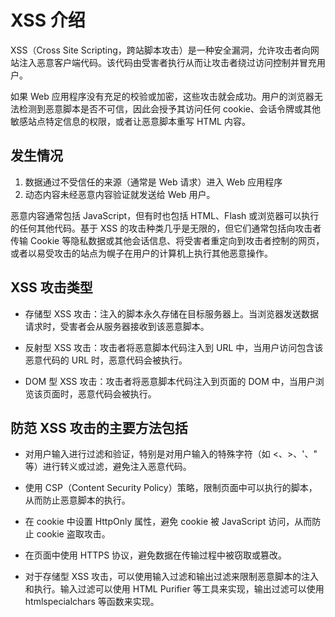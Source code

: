 
# XSS 介绍

XSS（Cross Site Scripting，跨站脚本攻击）是一种安全漏洞，允许攻击者向网站注入恶意客户端代码。该代码由受害者执行从而让攻击者绕过访问控制并冒充用户。

如果 Web 应用程序没有充足的校验或加密，这些攻击就会成功。用户的浏览器无法检测到恶意脚本是否不可信，因此会授予其访问任何 cookie、会话令牌或其他敏感站点特定信息的权限，或者让恶意脚本重写 HTML 内容。

## 发生情况

1. 数据通过不受信任的来源（通常是 Web 请求）进入 Web 应用程序
2. 动态内容未经恶意内容验证就发送给 Web 用户。

恶意内容通常包括 JavaScript，但有时也包括 HTML、Flash 或浏览器可以执行的任何其他代码。基于 XSS 的攻击种类几乎是无限的，但它们通常包括向攻击者传输 Cookie 等隐私数据或其他会话信息、将受害者重定向到攻击者控制的网页，或者以易受攻击的站点为幌子在用户的计算机上执行其他恶意操作。

## XSS 攻击类型

- 存储型 XSS 攻击：注入的脚本永久存储在目标服务器上。当浏览器发送数据请求时，受害者会从服务器接收到该恶意脚本。

- 反射型 XSS 攻击：攻击者将恶意脚本代码注入到 URL 中，当用户访问包含该恶意代码的 URL 时，恶意代码会被执行。

- DOM 型 XSS 攻击：攻击者将恶意脚本代码注入到页面的 DOM 中，当用户浏览该页面时，恶意代码会被执行。

## 防范 XSS 攻击的主要方法包括

- 对用户输入进行过滤和验证，特别是对用户输入的特殊字符（如 <、>、'、" 等）进行转义或过滤，避免注入恶意代码。

- 使用 CSP（Content Security Policy）策略，限制页面中可以执行的脚本，从而防止恶意脚本的执行。

- 在 cookie 中设置 HttpOnly 属性，避免 cookie 被 JavaScript 访问，从而防止 cookie 盗取攻击。

- 在页面中使用 HTTPS 协议，避免数据在传输过程中被窃取或篡改。

- 对于存储型 XSS 攻击，可以使用输入过滤和输出过滤来限制恶意脚本的注入和执行。输入过滤可以使用 HTML Purifier 等工具来实现，输出过滤可以使用htmlspecialchars 等函数来实现。
